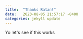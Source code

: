 ```yaml
---
title:  "Thanks Ratan!"
date:   2023-08-05 21:57:17 -0400
categories: jekyll update
---
```



Yo let's see if this works